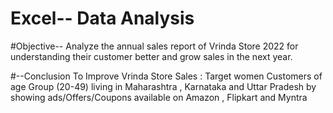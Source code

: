 # Excel-- Data Analysis
#Objective--
Analyze the annual sales report of Vrinda Store 2022 for understanding their customer better and grow sales in the next year. 

#--Conclusion
To Improve Vrinda Store Sales : Target women Customers of age Group (20-49) living in Maharashtra , Karnataka and Uttar Pradesh by showing ads/Offers/Coupons available on Amazon , Flipkart and Myntra
